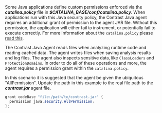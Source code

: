<!--
title: "How to Handle Tomcat's Java Security Policy"
description: "How to Handle Tomcat's Java Security Policy"
tags: "troubleshoot java agent tomcat security policy"
-->

Some Java applications define custom permissions enforced via the ***catalina.policy*** file in ***$CATALINA_BASE/conf/catalina.policy***. When applications run with this Java security policy, the Contrast Java agent requires an additional grant of permission to the agent JAR file. Without this permission, the application will either fail to instrument, or potentially fail to execute correctly. For more information about the ```catalina.policy``` please [read this](https://tomcat.apache.org/tomcat-7.0-doc/security-manager-howto.html).

The Contrast Java Agent reads files when analyzing runtime code and reading cached data. The agent writes files when saving analysis results and log files. The agent also inspects sensitive data, like ```ClassLoaders``` and ```ProtectionDomains```. In order to do all of these operations and more, the agent requires a permission grant within the ```catalina.policy```.

In this scenario it is suggested that the agent be given the ubiquitous "AllPermission". Update the path in this example to the real file path to the ***contrast.jar*** agent file.


```java
grant codeBase "file:/path/to/contrast.jar" {
  permission java.security.AllPermission;
};
```
